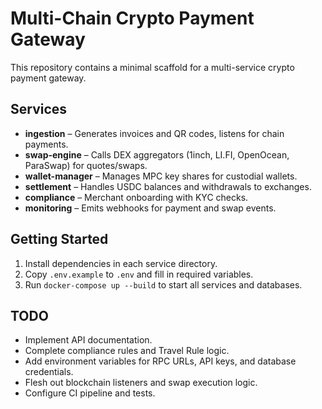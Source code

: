 # Multi-Chain Crypto Payment Gateway 

This repository contains a minimal scaffold for a multi-service crypto payment gateway.

## Services

- **ingestion** – Generates invoices and QR codes, listens for chain payments.
- **swap-engine** – Calls DEX aggregators (1inch, LI.FI, OpenOcean, ParaSwap) for quotes/swaps.
- **wallet-manager** – Manages MPC key shares for custodial wallets.
- **settlement** – Handles USDC balances and withdrawals to exchanges.
- **compliance** – Merchant onboarding with KYC checks.
- **monitoring** – Emits webhooks for payment and swap events.

## Getting Started

1. Install dependencies in each service directory.
2. Copy `.env.example` to `.env` and fill in required variables.
3. Run `docker-compose up --build` to start all services and databases.

## TODO

- Implement API documentation.
- Complete compliance rules and Travel Rule logic.
- Add environment variables for RPC URLs, API keys, and database credentials.
- Flesh out blockchain listeners and swap execution logic.
- Configure CI pipeline and tests.
